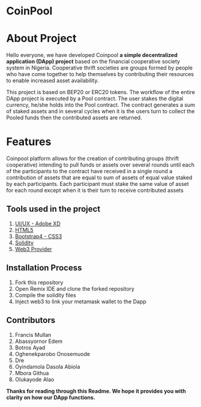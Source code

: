 # CoinPool
# About Project
Hello everyone, we have developed Coinpool **a simple decentralized application (DApp) project** based on the financial cooperative society system in Nigeria. Cooperative thrift societies are groups formed by people who have come together to help themselves by contributing their resources to enable increased asset availability. 

This project is based on BEP20 or ERC20 tokens. The workflow of the entire DApp project is executed by a Pool contract. The user stakes the digital currency, he/she holds into the Pool contract. The contract generates a sum of staked assets and in several cycles when it is the users turn to collect the Pooled funds then the contributed assets are returned.

# Features
Coinpool platform allows for the creation of contributing groups (thrift cooperative) intending to pull funds or assets over several rounds until each of the participants to the contract have received in a single round a contribution of assets that are equal to sum of assets of equal value staked by each participants. Each participant must stake the same value of asset for each round except when it is their turn to receive contributed assets


## Tools used in the project
1. [UI/UX - Adobe XD](https://www.adobe.com/products/xd.html)
2. [HTML5](https://dev.w3.org/html5/spec-LC/)
3. [Bootstrap4 - CSS3](https://getbootstrap.com/)
4. [Solidity](https://soliditylang.org/)
5. [Web3 Provider](https://docs.walletconnect.org/quick-start/dapps/web3-provider) 


## Installation Process
1. Fork this repository
2. Open Remix IDE and clone the forked repository
3. Compile the solidity files
4. Inject web3 to link your metamask wallet to the Dapp




## Contributors 
1. Francis Mullan
2. Abassyornor Edem
3. Botros Ayad
4. Oghenekparobo Onosemuode
5. Dre
6. Oyindamola Dasola Abiola
7. Mbora Githua
8. Olukayode Alao


<p><strong> Thanks for reading through this Readme. We hope it provides you with clarity on how our DApp functions.</strong></p>

